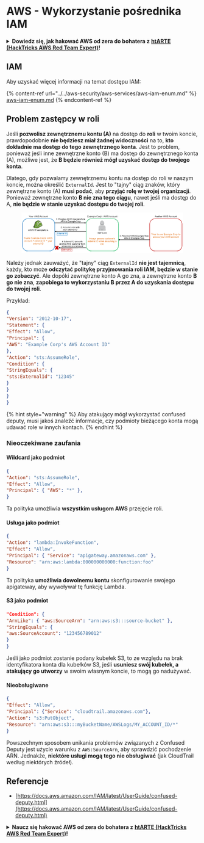# AWS - Wykorzystanie pośrednika IAM

<details>

<summary><strong>Dowiedz się, jak hakować AWS od zera do bohatera z</strong> <a href="https://training.hacktricks.xyz/courses/arte"><strong>htARTE (HackTricks AWS Red Team Expert)</strong></a><strong>!</strong></summary>

Inne sposoby wsparcia HackTricks:

* Jeśli chcesz zobaczyć swoją **firmę reklamowaną w HackTricks** lub **pobrać HackTricks w formacie PDF**, sprawdź [**PLAN SUBSKRYPCJI**](https://github.com/sponsors/carlospolop)!
* Zdobądź [**oficjalne gadżety PEASS & HackTricks**](https://peass.creator-spring.com)
* Odkryj [**Rodzinę PEASS**](https://opensea.io/collection/the-peass-family), naszą kolekcję ekskluzywnych [**NFT**](https://opensea.io/collection/the-peass-family)
* **Dołącz do** 💬 [**grupy Discord**](https://discord.gg/hRep4RUj7f) lub [**grupy telegramowej**](https://t.me/peass) lub **śledź** nas na **Twitterze** 🐦 [**@hacktricks_live**](https://twitter.com/hacktricks_live)**.**
* **Podziel się swoimi sztuczkami hakerskimi, przesyłając PR-y do** [**HackTricks**](https://github.com/carlospolop/hacktricks) i [**HackTricks Cloud**](https://github.com/carlospolop/hacktricks-cloud) github repos.

</details>

## IAM

Aby uzyskać więcej informacji na temat dostępu IAM:

{% content-ref url="../../aws-security/aws-services/aws-iam-enum.md" %}
[aws-iam-enum.md](../../aws-security/aws-services/aws-iam-enum.md)
{% endcontent-ref %}

## Problem zastępcy w roli

Jeśli **pozwolisz zewnętrznemu kontu (A)** na dostęp do **roli** w twoim koncie, prawdopodobnie **nie będziesz miał żadnej widoczności** na to, **kto dokładnie ma dostęp do tego zewnętrznego konta**. Jest to problem, ponieważ jeśli inne zewnętrzne konto (B) ma dostęp do zewnętrznego konta (A), możliwe jest, że **B będzie również mógł uzyskać dostęp do twojego konta**.

Dlatego, gdy pozwalamy zewnętrznemu kontu na dostęp do roli w naszym koncie, można określić `ExternalId`. Jest to "tajny" ciąg znaków, który zewnętrzne konto (A) **musi podać**, aby **przyjąć rolę w twojej organizacji**. Ponieważ zewnętrzne konto **B nie zna tego ciągu**, nawet jeśli ma dostęp do A, **nie będzie w stanie uzyskać dostępu do twojej roli**.

<figure><img src="../../../.gitbook/assets/image (1) (7).png" alt=""><figcaption></figcaption></figure>

Należy jednak zauważyć, że "tajny" ciąg `ExternalId` **nie jest tajemnicą**, każdy, kto może **odczytać politykę przyjmowania roli IAM, będzie w stanie go zobaczyć**. Ale dopóki zewnętrzne konto A go zna, a zewnętrzne konto **B go nie zna**, **zapobiega to wykorzystaniu B przez A do uzyskania dostępu do twojej roli**.

Przykład:
```json
{
"Version": "2012-10-17",
"Statement": {
"Effect": "Allow",
"Principal": {
"AWS": "Example Corp's AWS Account ID"
},
"Action": "sts:AssumeRole",
"Condition": {
"StringEquals": {
"sts:ExternalId": "12345"
}
}
}
}
```
{% hint style="warning" %}
Aby atakujący mógł wykorzystać confused deputy, musi jakoś znaleźć informacje, czy podmioty bieżącego konta mogą udawać role w innych kontach.
{% endhint %}

### Nieoczekiwane zaufania

#### Wildcard jako podmiot
```json
{
"Action": "sts:AssumeRole",
"Effect": "Allow",
"Principal": { "AWS": "*" },
}
```
Ta polityka umożliwia **wszystkim usługom AWS** przejęcie roli.

#### Usługa jako podmiot
```json
{
"Action": "lambda:InvokeFunction",
"Effect": "Allow",
"Principal": { "Service": "apigateway.amazonaws.com" },
"Resource": "arn:aws:lambda:000000000000:function:foo"
}
```
Ta polityka **umożliwia dowolnemu kontu** skonfigurowanie swojego apigateway, aby wywoływał tę funkcję Lambda.

#### S3 jako podmiot
```json
"Condition": {
"ArnLike": { "aws:SourceArn": "arn:aws:s3:::source-bucket" },
"StringEquals": {
"aws:SourceAccount": "123456789012"
}
}
```
Jeśli jako podmiot zostanie podany kubełek S3, to ze względu na brak identyfikatora konta dla kubełków S3, jeśli **usuniesz swój kubełek, a atakujący go utworzy** w swoim własnym koncie, to mogą go nadużywać.

#### Nieobsługiwane
```json
{
"Effect": "Allow",
"Principal": {"Service": "cloudtrail.amazonaws.com"},
"Action": "s3:PutObject",
"Resource": "arn:aws:s3:::myBucketName/AWSLogs/MY_ACCOUNT_ID/*"
}
```
Powszechnym sposobem unikania problemów związanych z Confused Deputy jest użycie warunku z `AWS:SourceArn`, aby sprawdzić pochodzenie ARN. Jednakże, **niektóre usługi mogą tego nie obsługiwać** (jak CloudTrail według niektórych źródeł).

## Referencje

* [https://docs.aws.amazon.com/IAM/latest/UserGuide/confused-deputy.html](https://docs.aws.amazon.com/IAM/latest/UserGuide/confused-deputy.html)

<details>

<summary><strong>Naucz się hakować AWS od zera do bohatera z</strong> <a href="https://training.hacktricks.xyz/courses/arte"><strong>htARTE (HackTricks AWS Red Team Expert)</strong></a><strong>!</strong></summary>

Inne sposoby wsparcia HackTricks:

* Jeśli chcesz zobaczyć swoją **firmę reklamowaną w HackTricks** lub **pobrać HackTricks w formacie PDF**, sprawdź [**PLAN SUBSKRYPCYJNY**](https://github.com/sponsors/carlospolop)!
* Zdobądź [**oficjalne gadżety PEASS & HackTricks**](https://peass.creator-spring.com)
* Odkryj [**Rodzinę PEASS**](https://opensea.io/collection/the-peass-family), naszą kolekcję ekskluzywnych [**NFT**](https://opensea.io/collection/the-peass-family)
* **Dołącz do** 💬 [**grupy Discord**](https://discord.gg/hRep4RUj7f) lub [**grupy telegramowej**](https://t.me/peass) lub **śledź** nas na **Twitterze** 🐦 [**@hacktricks_live**](https://twitter.com/hacktricks_live)**.**
* **Podziel się swoimi sztuczkami hakerskimi, przesyłając PR-y do** [**HackTricks**](https://github.com/carlospolop/hacktricks) i [**HackTricks Cloud**](https://github.com/carlospolop/hacktricks-cloud) github repos.

</details>
